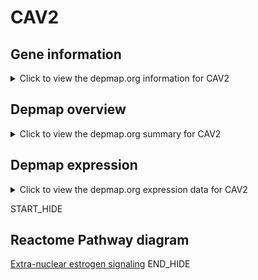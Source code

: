 <h1>CAV2</h1>

<h2>Gene information</h2>
<details>
  <summary>Click to view the depmap.org information for CAV2</summary>
  <iframe src="https://depmap.org/portal/gene/CAV2?tab=about" style="border:none;width:100%;height:800px"></iframe>
</details>

<h2>Depmap overview</h2>
<details>
  <summary>Click to view the depmap.org summary for CAV2</summary>
  <iframe src="https://depmap.org/portal/gene/CAV2?tab=overview" style="border:none;width:100%;height:800px"></iframe>
</details>

<h2>Depmap expression</h2>
<details>
  <summary>Click to view the depmap.org expression data for CAV2</summary>
  <iframe src="https://depmap.org/portal/gene/CAV2?tab=characterization" style="border:none;width:100%;height:800px"></iframe>
</details>


START_HIDE
<h2>Reactome Pathway diagram</h2>
<a href="https://reactome.org/PathwayBrowser/#/R-HSA-9009391">Extra-nuclear estrogen signaling</a>
END_HIDE


